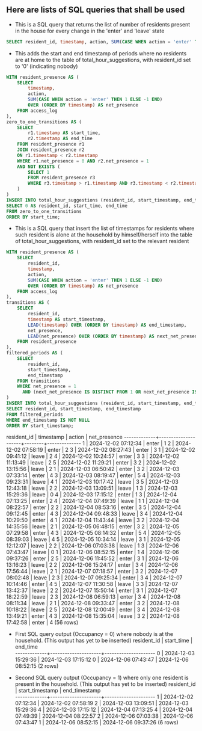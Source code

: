 ## Here are lists of SQL queries that shall be used

- This is a SQL query that returns the list of number of residents present in the house for every change in the 'enter' and 'leave' state
```sql
SELECT resident_id, timestamp, action, SUM(CASE WHEN action = 'enter' THEN 1 ELSE -1 END) OVER (ORDER BY timestamp) AS net_presence FROM access_log;
```

- This adds the start and end timestamp of periods where no residents are at home to the table of total_hour_suggestions, with resident_id set to '0' (indicating nobody)
```sql
WITH resident_presence AS (
    SELECT 
        timestamp, 
        action, 
        SUM(CASE WHEN action = 'enter' THEN 1 ELSE -1 END) 
        OVER (ORDER BY timestamp) AS net_presence
    FROM access_log
),
zero_to_one_transitions AS (
    SELECT 
        r1.timestamp AS start_time, 
        r2.timestamp AS end_time
    FROM resident_presence r1
    JOIN resident_presence r2
    ON r1.timestamp < r2.timestamp
    WHERE r1.net_presence = 0 AND r2.net_presence = 1
    AND NOT EXISTS (
        SELECT 1 
        FROM resident_presence r3
        WHERE r3.timestamp > r1.timestamp AND r3.timestamp < r2.timestamp AND r3.net_presence != 0
    )
)
INSERT INTO total_hour_suggestions (resident_id, start_timestamp, end_timestamp)
SELECT 0 AS resident_id, start_time, end_time
FROM zero_to_one_transitions
ORDER BY start_time;
```

- This is a SQL query that insert the list of timestamps for residents where such resident is alone at the household by himself/herself into the table of total_hour_suggestions, with resident_id set to the relevant resident
```sql
WITH resident_presence AS (
    SELECT 
        resident_id, 
        timestamp, 
        action, 
        SUM(CASE WHEN action = 'enter' THEN 1 ELSE -1 END) 
        OVER (ORDER BY timestamp) AS net_presence
    FROM access_log
),
transitions AS (
    SELECT 
        resident_id, 
        timestamp AS start_timestamp, 
        LEAD(timestamp) OVER (ORDER BY timestamp) AS end_timestamp,
        net_presence,
        LEAD(net_presence) OVER (ORDER BY timestamp) AS next_net_presence
    FROM resident_presence
),
filtered_periods AS (
    SELECT 
        resident_id, 
        start_timestamp, 
        end_timestamp
    FROM transitions
    WHERE net_presence = 1 
      AND (next_net_presence IS DISTINCT FROM 1 OR next_net_presence IS NULL)
)
INSERT INTO total_hour_suggestions (resident_id, start_timestamp, end_timestamp)
SELECT resident_id, start_timestamp, end_timestamp
FROM filtered_periods
WHERE end_timestamp IS NOT NULL
ORDER BY start_timestamp;
```

 resident_id |      timestamp      | action | net_presence 
-------------+---------------------+--------+--------------
           1 | 2024-12-02 07:12:34 | enter  |            1
           2 | 2024-12-02 07:58:19 | enter  |            2
           3 | 2024-12-02 08:27:43 | enter  |            3
           1 | 2024-12-02 09:41:12 | leave  |            2
           4 | 2024-12-02 10:24:57 | enter  |            3
           3 | 2024-12-02 11:13:49 | leave  |            2
           5 | 2024-12-02 11:29:21 | enter  |            3
           2 | 2024-12-02 13:15:56 | leave  |            2
           1 | 2024-12-03 06:50:42 | enter  |            3
           2 | 2024-12-03 07:33:14 | enter  |            4
           3 | 2024-12-03 08:19:47 | enter  |            5
           4 | 2024-12-03 09:23:31 | leave  |            4
           1 | 2024-12-03 10:17:42 | leave  |            3
           5 | 2024-12-03 12:43:18 | leave  |            2
           2 | 2024-12-03 13:09:51 | leave  |            1
           3 | 2024-12-03 15:29:36 | leave  |            0
           4 | 2024-12-03 17:15:12 | enter  |            1
           3 | 2024-12-04 07:13:25 | enter  |            2
           4 | 2024-12-04 07:49:39 | leave  |            1
           1 | 2024-12-04 08:22:57 | enter  |            2
           2 | 2024-12-04 08:53:16 | enter  |            3
           5 | 2024-12-04 09:12:45 | enter  |            4
           3 | 2024-12-04 09:48:33 | leave  |            3
           4 | 2024-12-04 10:29:50 | enter  |            4
           1 | 2024-12-04 11:43:44 | leave  |            3
           2 | 2024-12-04 14:35:56 | leave  |            2
           1 | 2024-12-05 06:48:15 | enter  |            3
           2 | 2024-12-05 07:29:58 | enter  |            4
           3 | 2024-12-05 08:14:32 | enter  |            5
           4 | 2024-12-05 08:39:03 | leave  |            4
           5 | 2024-12-05 10:34:14 | leave  |            3
           1 | 2024-12-05 12:12:07 | leave  |            2
           2 | 2024-12-06 07:03:38 | leave  |            1
           3 | 2024-12-06 07:43:47 | leave  |            0
           1 | 2024-12-06 08:52:15 | enter  |            1
           4 | 2024-12-06 09:37:26 | enter  |            2
           5 | 2024-12-06 11:45:52 | enter  |            3
           1 | 2024-12-06 13:16:23 | leave  |            2
           2 | 2024-12-06 15:24:17 | enter  |            3
           4 | 2024-12-06 17:56:44 | leave  |            2
           1 | 2024-12-07 07:18:57 | enter  |            3
           2 | 2024-12-07 08:02:48 | leave  |            2
           3 | 2024-12-07 09:25:34 | enter  |            3
           4 | 2024-12-07 10:14:46 | enter  |            4
           5 | 2024-12-07 11:30:58 | leave  |            3
           3 | 2024-12-07 13:42:37 | leave  |            2
           2 | 2024-12-07 15:50:14 | enter  |            3
           1 | 2024-12-07 18:22:59 | leave  |            2
           3 | 2024-12-08 06:59:13 | enter  |            3
           4 | 2024-12-08 08:11:34 | leave  |            2
           1 | 2024-12-08 09:33:47 | enter  |            3
           2 | 2024-12-08 10:18:22 | leave  |            2
           5 | 2024-12-08 12:00:49 | enter  |            3
           4 | 2024-12-08 13:49:21 | enter  |            4
           3 | 2024-12-08 15:35:04 | leave  |            3
           2 | 2024-12-08 17:42:58 | enter  |            4
(56 rows)

- First SQL query output (Occupancy = 0) where nobody is at the household. (This output has yet to be inserted)
 resident_id |     start_time      |      end_time       
-------------+---------------------+---------------------
           0 | 2024-12-03 15:29:36 | 2024-12-03 17:15:12
           0 | 2024-12-06 07:43:47 | 2024-12-06 08:52:15
(2 rows)

- Second SQL query output (Occupancy = 1) where only one resident is present in the household. (This output has yet to be inserted)
 resident_id |   start_timestamp   |    end_timestamp    
-------------+---------------------+---------------------
           1 | 2024-12-02 07:12:34 | 2024-12-02 07:58:19
           2 | 2024-12-03 13:09:51 | 2024-12-03 15:29:36
           4 | 2024-12-03 17:15:12 | 2024-12-04 07:13:25
           4 | 2024-12-04 07:49:39 | 2024-12-04 08:22:57
           2 | 2024-12-06 07:03:38 | 2024-12-06 07:43:47
           1 | 2024-12-06 08:52:15 | 2024-12-06 09:37:26
(6 rows)